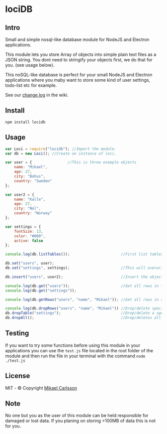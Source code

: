 # lociDB

## Intro
Small and simple nosql-like database module 
for NodeJS and Electron applications.

This module lets you store Array of objects into simple plain text files as a JSON string.
You dont need to stringify your objects first, we do that for you. (see usage below).

This noSQL-like database is perfect for your small NodeJS and Electron applications where you 
maby want to store some kind of user settings, todo-list etc for example.

See our [change log](https://github.com/mmcarlsson/locidb/wiki/Change-log) in the wiki.

## Install
`npm install locidb`

## Usage

```javascript
var Loci = require("locidb"); //Import the module.
var db = new Loci(); //Create an instance of loci.

var user = {                //This is three example objects
    name: "Mikael",
    age: 27,
    city: "Bohus",
    country: "Sweden"
};

var user2 = {
    name: "Kalle",
    age: 27,
    city: "Nol",
    country: "Norway"
};

var settings = {
    fontSize: 13,
    color: "#000",
    active: false
};

console.log(db.listTables());                       //First list tables to se if it exists any already.

db.set("users", user); 
db.set("settings", settings);                       //This will overwrite any data in the table and insert the value instead.

db.insert("users", user2);                          //Insert the object to the table at the end.

console.log(db.get("users"));                       //Get all rows in the table as an array of objects and print it.
console.log(db.get("settings"));

console.log(db.getRows("users", "name", "Mikael")); //Get all rows in a table matching a key and a value as an array of objects.

console.log(db.dropRows("users", "name", "Mikael")) //Drop/delete specific rows in a table. Returns a number of total rows deleted.
db.dropTable("settings");                           //Drop/delete a specific table.
db.dropAll();                                       //Drop/deletes all tables. Only use if you know what you doing.
```

## Testing
If you want to try some functions before using this module 
in your applications you can use the `test.js` file located in the
root folder of the module and then run the file in your terminal with the command
`node ./test.js`

## License
MIT - © Copyright [Mikael Carlsson](http://mikaelcarlsson.info)

## Note
No one but you as the user of this module can be held responsible for damaged or lost data.
If you planing on storing >100MB of data this is not for you.
